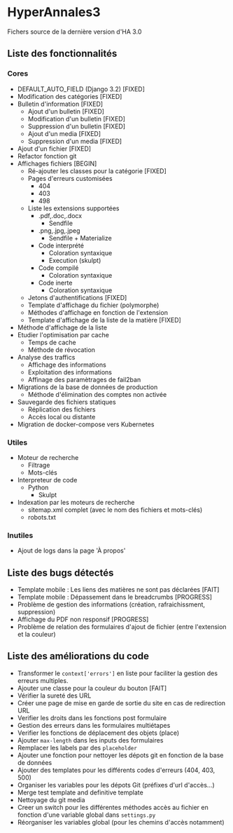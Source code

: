 # HyperAnnales3
Fichers source de la dernière version d'HA 3.0

## Liste des fonctionnalités

### Cores
- DEFAULT_AUTO_FIELD (Django 3.2) [FIXED]
- Modification des catégories [FIXED]
- Bulletin d'information [FIXED]
  - Ajout d'un bulletin [FIXED]
  - Modification d'un bulletin [FIXED]
  - Suppression d'un bulletin [FIXED]
  - Ajout d'un media [FIXED]
  - Suppression d'un media [FIXED]
- Ajout d'un fichier [FIXED]
- Refactor fonction git
- Affichages fichiers [BEGIN]
  - Ré-ajouter les classes pour la catégorie [FIXED]
  - Pages d'erreurs customisées
    - 404
    - 403
    - 498
  - Liste les extensions supportées
    - .pdf,.doc,.docx
      - Sendfile
    - .png,.jpg,.jpeg
      - Sendfile + Materialize
    - Code interprété
      - Coloration syntaxique
      - Execution (skulpt)
    - Code compilé
      - Coloration syntaxique
    - Code inerte
      - Coloration syntaxique
  - Jetons d'authentifications [FIXED]
  - Template d'affichage du fichier (polymorphe)
  - Méthodes d'affichage en fonction de l'extension
  - Template d'affichage de la liste de la matière [FIXED]
- Méthode d'affichage de la liste
- Etudier l'optimisation par cache
  - Temps de cache
  - Méthode de révocation
- Analyse des traffics
  - Affichage des informations
  - Exploitation des informations
  - Affinage des paramètrages de fail2ban
- Migrations de la base de données de production
  - Méthode d'élimination des comptes non activée
- Sauvegarde des fichiers statiques
  - Réplication des fichiers
  - Accès local ou distante
- Migration de docker-compose vers Kubernetes

### Utiles
- Moteur de recherche
  - Filtrage
  - Mots-clés
- Interpreteur de code
  - Python
    - Skulpt
- Indexation par les moteurs de recherche
  - sitemap.xml complet (avec le nom des fichiers et mots-clés)
  - robots.txt

### Inutiles
- Ajout de logs dans la page 'À propos'

## Liste des bugs détectés
- Template mobile : Les liens des matières ne sont pas déclarées [FAIT]
- Template mobile : Dépassement dans le breadcrumbs [PROGRESS]
- Problème de gestion des informations (création, rafraichissment, suppression)
- Affichage du PDF non responsif [PROGRESS]
- Problème de relation des formulaires d'ajout de fichier (entre l'extension et la couleur)

## Liste des améliorations du code

- Transformer le `context['errors']` en liste pour faciliter la gestion des erreurs multiples.
- Ajouter une classe pour la couleur du bouton [FAIT]
- Vérifier la sureté des URL
- Créer une page de mise en garde de sortie du site en cas de redirection URL
- Verifier les droits dans les fonctions post formulaire
- Gestion des erreurs dans les formulaires multiétapes
- Verifier les fonctions de déplacement des objets (place)
- Ajouter `max-length` dans les inputs des formulaires
- Remplacer les labels par des `placeholder`
- Ajouter une fonction pour nettoyer les dépots git en fonction de la base de données
- Ajouter des templates pour les différents codes d'erreurs (404, 403, 500)
- Organiser les variables pour les dépots Git (préfixes d'url d'accès...)
- Merge test template and definitive template
- Nettoyage du git media
- Creer un switch pour les différentes méthodes accès au fichier en fonction
  d'une variable global dans `settings.py`
- Réorganiser les variables global (pour les chemins d'accès notamment)
